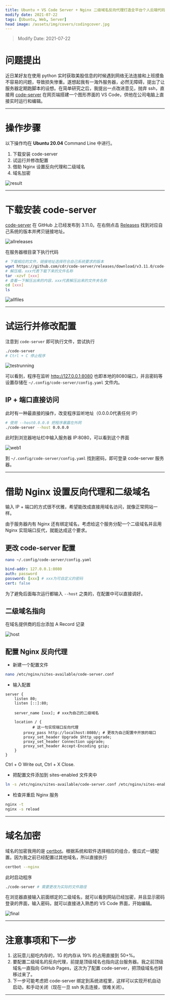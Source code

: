 ```yaml
---
title: Ubuntu + VS Code Server + Nginx 二级域名反向代理打造全平台个人云端代码编辑器
modify date: 2021-07-22
tags: [Ubuntu, Web, Server]
head image: /assets/img/covers/codingcover.jpg
---
```


> Modify Date: 2021-07-22

# 问题提出

近日某好友在使用 python 实时获取美股信息的时候遇到网络无法连接和上班摸鱼不容易的问题，导致损失惨重。遂想起我有一海外服务器，必然无障碍，提出了让服务器定期跑脚本的设想。在简单研究之后，我提出一点改进意见，抛弃 ssh，直接用 [code-server](https://github.com/cdr/code-server) 在网页端搭建一个图形界面的 VS Code，供他在公司电脑上直接实时运行和编辑。

---

# 操作步骤

以下操作均在 **Ubuntu 20.04** Command Line 中进行。

1. 下载安装 code-server
2. 试运行并修改配置
3. 借助 Nginx 设置反向代理和二级域名
4. 域名加密

![result](../../../assets/img/01coding/2021-07-22-0cover.png)

---

# 下载安装 code-server

[code-server](https://github.com/cdr/code-server) 在 GitHub 上已经发布到 3.11.0。在右侧点击 [Releases](https://github.com/cdr/code-server/releases) 找到对应自己系统的版本并拷贝链接地址。

![allreleases](../../../assets/img/01coding/2021-07-22-1allreleases.png)

在服务器根目录下执行代码

```sh
# 下载相应的文件，链接地址选择符合自己系统要求的版本
wget https://github.com/cdr/code-server/releases/download/v3.11.0/code-server-3.11.0-linux-amd64.tar.gz
# 解压缩，xxx代表下载下来的文件名称
tar -xzvf [xxx]
# 查看一下解压出来的内容，xxx代表解压出来的文件夹名称
cd [xxx]
ls
```

![allfiles](../../../assets/img/01coding/2021-07-22-2allfiles.png)

---

# 试运行并修改配置

注意到 `code-server` 即可执行文件，尝试执行

```sh
./code-server
# Ctrl + C 停止程序
```

![testrunning](../../../assets/img/01coding/2021-07-22-3testrunning.png)

可以看到，程序在监听 http://127.0.0.1:8080 也即本地的8080端口，并且密码等设置存储在 `~/.config/code-server/config.yaml` 文件内。

## IP + 端口直接访问

此时有一种最直接的操作，改变程序监听地址（0.0.0.0代表任何 IP）

```sh
# 使用 --host0.0.0.0 把程序暴露在外网
./code-server --host 0.0.0.0
```

此时到浏览器地址栏中输入服务器 IP:8080，可以看到这个界面

![web1](../../../assets/img/01coding/2021-07-22-4web1.png)

到 `~/.config/code-server/config.yaml` 找到密码，即可登录 code-server 服务器。

---

# 借助 Nginx 设置反向代理和二级域名

输入 IP + 端口的方式很不优雅，希望能改成直接用域名访问，就像正常网站一样。

由于服务器内有 Nginx 还有绑定域名，考虑给这个服务分配一个二级域名并且用 Nginx 实现端口反代，就能达成这个要求。

## 更改 code-server 配置

```sh
nano ~/.config/code-server/config.yaml
```

```yaml
bind-addr: 127.0.0.1:8080
auth: password
password: [xxx] # xxx为可自定义的密码
cert: false
```

为了避免后面每次运行都输入 `--host` 之类的，在配置中可以直接调好。

## 二级域名指向

在域名提供商的后台添加 A Record 记录

![host](../../../assets/img/01coding/2021-07-22-5host.png)

## 配置 Nginx 反向代理

* 新建一个配置文件

```sh
nano /etc/nginx/sites-available/code-server.conf
```

* 输入配置

```nginx
server {
    listen 80;
    listen [::]:80;

    server_name [xxx]; # xxx为自己的二级域名

    location / {
    		# 这一句实现端口反向代理
        proxy_pass http://localhost:8080/; # 更改为自己配置中开放的端口
        proxy_set_header Upgrade $http_upgrade;
        proxy_set_header Connection upgrade;
        proxy_set_header Accept-Encoding gzip;
    }
}
```

Ctrl + O Write out, Ctrl + X Close.

* 把配置文件添加到 sites-enabled 文件夹中

```sh
ln -s /etc/nginx/sites-available/code-server.conf /etc/nginx/sites-enabled/code-server.conf
```

* 检查并重启 Nginx 服务

```sh
nginx -t
nginx -s reload
```

---

# 域名加密

域名的加密我用的是 [certbot](https://certbot.eff.org/)。根据系统和软件选择相应的组合，傻瓜式一键配置。因为我之前已经配置过其他域名，所以直接执行

```sh
certbot --nginx
```

此时启动程序

```sh
./code-server # 需要更改为实际的文件路径
```

在浏览器直接输入前面绑定的二级域名，就可以看到网站已经加密，并且显示密码登录的界面，输入密码，就可以直接进入熟悉的 VS Code 界面，开始编辑。

![final](../../../assets/img/01coding/2021-07-22-6final.gif)

---

# 注意事项和下一步

1. 这玩意儿挺吃内存的，1G 的内存从 19% 的占用直接到 50+%。
2. 要配置二级域名的反向代理，前提是顶级域名也指向这台服务器。我之前顶级域名一直指向 GitHub Pages，这次为了配置 code-server，把顶级域名也转移过来了。
3. 下一步可能考虑把 code-server 绑定到系统进程里，这样可以实现开机自动启动，和手动关闭（现在一旦 ssh 失去连接，很难关闭）。

---
